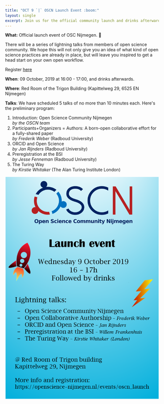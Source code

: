 ```yaml
---
title: "OCT 9 `|` OSCN Launch Event :boom:"
layout: single
excerpt: Join us for the official community launch and drinks afterwards!
---
```


**What:** Official launch event of OSC Nijmegen. 🎉

There will be a series of lightning talks from members of open science community.
We hope this will not only give you an idea of what kind of open science practices are already in place, but will leave you inspired to get a head start on your own open workflow.

Register [here](https://forms.gle/gP5cFY4vLJARj2G27)

**When**: 09 October, 2019 at 16:00 - 17:00, and drinks afterwards.

**Where**: Red Room of the Trigon Building (Kapittelweg 29, 6525 EN Nijmegen)

**Talks**: We have scheduled 5 talks of no more than 10 minutes each. Here's the preliminary program:

1. Introduction: Open Science Community Nijmegen <br> _by the OSCN team_
2. Participants+Organizers = Authors: A born-open collaborative effort for a fully-shared paper <br>
_by Frederik Weber_ (Radboud University)
3. ORCID and Open Science <br> _by Jan Rijnders_ (Radboud University)
4. Preregistration at the BSI <br> _by Jesse Fenneman_ (Radboud University)
5. The Turing Way <br> _by Kirstie Whitaker_ (The Alan Turing Institute London)

![flyer](../../assets//images//oscn_launch_flyer.png)
